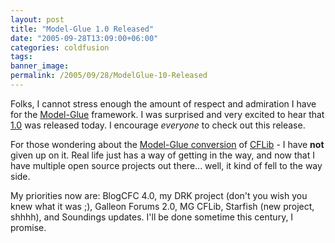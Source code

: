 ```yaml
---
layout: post
title: "Model-Glue 1.0 Released"
date: "2005-09-28T13:09:00+06:00"
categories: coldfusion 
tags: 
banner_image: 
permalink: /2005/09/28/ModelGlue-10-Released
---
```


Folks, I cannot stress enough the amount of respect and admiration I have for the <a href="http://www.model-glue.com">Model-Glue</a> framework. I was surprised and very excited to hear that <a href="http://www.model-glue.com/index.cfm?mode=entry&entry=9D495E59-E081-2BAC-693525110654574B">1.0</a> was released today. I encourage <i>everyone</i> to check out this release.

For those wondering about the <a href="http://mg.cflib.org">Model-Glue conversion</a> of <a href="http://www.cflib.org">CFLib</a> - I have <b>not</b> given up on it. Real life just has a way of getting in the way, and now that I have multiple open source projects out there... well, it kind of fell to the way side. 

My priorities now are: BlogCFC 4.0, my DRK project (don't you wish you knew what it was ;), Galleon Forums 2.0, MG CFLib, Starfish (new project, shhhh), and Soundings updates. I'll be done sometime this century, I promise.